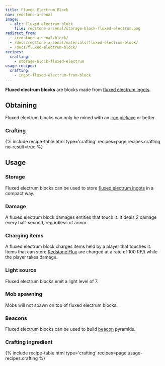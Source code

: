 ```yaml
---
title: Fluxed Electrum Block
nav: redstone-arsenal
image:
  - alt: Fluxed electrum block
    file: redstone-arsenal/storage-block-fluxed-electrum.png
redirect_from:
  - /redstone-arsenal/block/
  - /docs/redstone-arsenal/materials/fluxed-electrum-block/
  - /docs/fluxed-electrum-block/
recipes:
  crafting:
    - storage-block-fluxed-electrum
usage-recipes:
  crafting:
    - ingot-fluxed-electrum-from-block
---
```


**Fluxed electrum blocks** are blocks made from [fluxed electrum
ingots](/docs/fluxed-electrum-ingot/).


Obtaining
---------

Fluxed electrum blocks can only be mined with an [iron
pickaxe](https://minecraft.gamepedia.com/Pickaxe) or better.

### Crafting
{% include recipe-table.html type='crafting' recipes=page.recipes.crafting no-result=true %}


Usage
-----

### Storage
Fluxed electrum blocks can be used to store [fluxed electrum
ingots](/docs/fluxed-electrum-ingot/) in a compact way.

### Damage
A fluxed electrum block damages entities that touch it. It deals 2 damage every
half-second, regardless of armor.

### Charging items
A fluxed electrum block charges items held by a player that touches it. Items
that can store [Redstone Flux](/docs/redstone-flux/) are charged at a rate of
100 RF/t while the player takes damage.

### Light source
Fluxed electrum blocks emit a light level of 7.

### Mob spawning
Mobs will not spawn on top of fluxed electrum blocks.

### Beacons
Fluxed electrum blocks can be used to build
[beacon](https://minecraft.gamepedia.com/Beacon) pyramids.

### Crafting ingredient
{% include recipe-table.html type='crafting' recipes=page.usage-recipes.crafting %}
